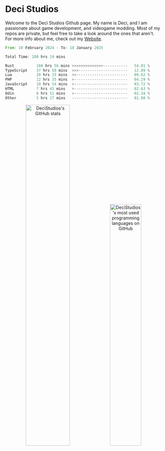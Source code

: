 # Deci Studios
Welcome to the Deci Studios Github page. My name is Deci, and I am passionate about game development, and videogame modding. Most of my repos are private, but feel free to take a look around the ones that aren't.
For more info about me, check out my <a href="https://decidev.co.uk" target="_blank">Website</a>.
<!--START_SECTION:waka-->

```rust
From: 10 February 2024 - To: 18 January 2025

Total Time: 288 hrs 19 mins

Rust          160 hrs 56 mins >>>>>>>>>>>>>>-----------   54.81 %
TypeScript    37 hrs 50 mins  >>>----------------------   12.89 %
Lua           28 hrs 15 mins  >>-----------------------   09.62 %
PHP           12 hrs 35 mins  >------------------------   04.29 %
JavaScript    10 hrs 54 mins  >------------------------   03.72 %
HTML          7 hrs 43 mins   >------------------------   02.63 %
Odin          6 hrs 51 mins   >------------------------   02.34 %
Other         5 hrs 17 mins   -------------------------   01.80 %
```

<!--END_SECTION:waka-->
<p align="center">
  <a href="https://github.com/anuraghazra/github-readme-stats" target="_blank"><img src="https://github-readme-stats.vercel.app/api?username=decistudios&show_icons=true&count_private=true&theme=omni&hide_border=true" alt="DeciStudios's GitHub stats" width="53.1%" /></a>
  <a href="https://github.com/anuraghazra/github-readme-stats" target="_blank"><img width="44.7%" src="https://github-readme-stats.vercel.app/api/top-langs/?username=decistudios&theme=omni&layout=compact&hide_border=true&langs_count=6" alt="DeciStudios's most used programming languages on GitHub" /></a>
</p>


